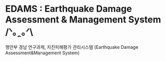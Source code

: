 # EDAMS : Earthquake Damage Assessment & Management System /ᐠ｡ꞈ｡ᐟ\
행안부 경남 연구과제, 지진피해평가 관리시스템 (Earthquake Damage Assessment&amp;Management System)
